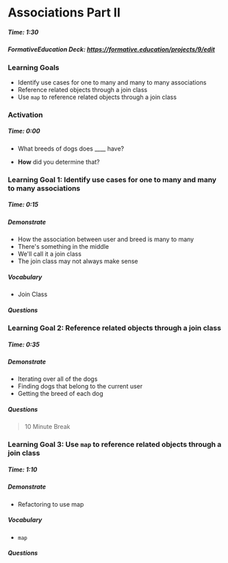 # Associations Part II

##### Time: 1:30

##### FormativeEducation Deck: <https://formative.education/projects/9/edit>



### Learning Goals

- Identify use cases for one to many and many to many associations
- Reference related objects through a join class
- Use `map` to reference related objects through a join class



### Activation

##### Time: 0:00

- What breeds of dogs  does  ____  have?

- **How** did you determine that?


### Learning Goal 1: Identify use cases for one to many and many to many associations

##### Time: 0:15

##### Demonstrate

- How the association between user and breed is many to many
- There's something in the middle 
- We'll call it a join class
- The join class may not always make sense

##### Vocabulary

- Join Class

##### Questions 





### Learning Goal 2: Reference related objects through a join class

##### Time: 0:35

##### Demonstrate

- Iterating over all of the dogs
- Finding dogs that belong to the current user
- Getting the breed of each dog

##### Questions 



> 10 Minute Break



### Learning Goal 3: Use `map` to reference related objects through a join class

##### Time: 1:10

##### Demonstrate

- Refactoring to use map

##### Vocabulary

- `map`

##### Questions 


